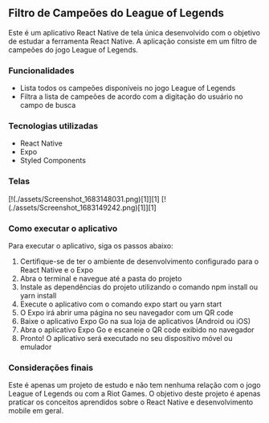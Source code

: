 ## Filtro de Campeões do League of Legends

Este é um aplicativo React Native de tela única desenvolvido com o objetivo de estudar a ferramenta React Native. A aplicação consiste em um filtro de campeões do jogo League of Legends.

### Funcionalidades

- Lista todos os campeões disponíveis no jogo League of Legends
- Filtra a lista de campeões de acordo com a digitação do usuário no campo de busca

### Tecnologias utilizadas

- React Native
- Expo
- Styled Components

### Telas

[!(./assets/Screenshot_1683148031.png)[1]][1]
[!(./assets/Screenshot_1683149242.png)[1]][1]

### Como executar o aplicativo

Para executar o aplicativo, siga os passos abaixo:

1. Certifique-se de ter o ambiente de desenvolvimento configurado para o React Native e o Expo
2. Abra o terminal e navegue até a pasta do projeto
3. Instale as dependências do projeto utilizando o comando npm install ou yarn install
4. Execute o aplicativo com o comando expo start ou yarn start
5. O Expo irá abrir uma página no seu navegador com um QR code
6. Baixe o aplicativo Expo Go na sua loja de aplicativos (Android ou iOS)
7. Abra o aplicativo Expo Go e escaneie o QR code exibido no navegador
8. Pronto! O aplicativo será executado no seu dispositivo móvel ou emulador

### Considerações finais

Este é apenas um projeto de estudo e não tem nenhuma relação com o jogo League of Legends ou com a Riot Games. O objetivo deste projeto é apenas praticar os conceitos aprendidos sobre o React Native e desenvolvimento mobile em geral.
